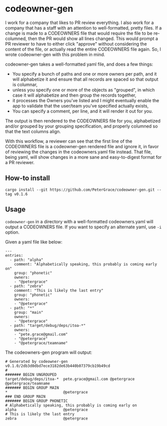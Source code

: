 # codeowner-gen
I work for a company that likes to PR review everything.  I also work for a company that has a staff with an attention to well-formatted, pretty files.  If a change is made to a CODEOWNERS file that would require the file to be re-columned, then the PR would show all lines changed.  This would prompt a PR reviewer to have to either click "approve" without considering the content of the file, or actually read the entire CODEOWNERS file again.  So, I wrote codeowner-gen with this problem in mind.

codeowner-gen takes a well-formatted yaml file, and does a few things:

- You specify a bunch of paths and one or more owners per path, and it will alphabetize it and ensure that all records are spaced so that output is columnar,
- unless you specify one or more of the objects as "grouped", in which case it will alphabetize and then group the records together,
- it processes the Owners you've listed and I might eventually enable the app to validate that the user/team you've specified actually exists,
- You can specify a comment, per line, and it will render it out for you.

The output is then rendered to the CODEOWNERS file for you, alphabetized and/or grouped by your grouping specification, and properly columned so that the text columns align.

With this workflow, a reviewer can see that the first line of the CODEOWNERS file is a codeowner-gen rendered file and ignore it, in favor of reviewing the changes in the codeowners.yaml file instead.  That file, being yaml, will show changes in a more sane and easy-to-digest format for a PR reviewer.

## How-to install
`cargo install --git https://github.com/PeterGrace/codeowner-gen.git --tag v0.1.6`

## Usage
`codeowner-gen` in a directory with a well-formatted codeowners.yaml will output a CODEOWNERS file.  If you want to specify an alternate yaml, use `-i` option.

Given a yaml file like below:
```
---
entries:
  - path: "alpha"
    comment: "Alphabetically speaking, this probably is coming early on"
    group: "phonetic"
    owners:
    - "@petergrace"
  - path: "zebra"
    comment: "This is likely the last entry"
    group: "phonetic"
    owners:
    - "@petergrace"
  - path: "*"
    group: "main"
    owners:
    - "@petergrace"
  - path: "target/debug/deps/itoa-*"
    owners:
    - "pete.grace@gmail.com"
    - "@petergrace"
    - "@petergrace/teamname"
```

The codeowners-gen program will output:
```
# Generated by codeowner-gen v0.1.0/2db3d0dbd7ece3182de63b440b07379cb19b49cd
#
####### BEGIN UNGROUPED
target/debug/deps/itoa-*  pete.grace@gmail.com @petergrace @petergrace/teamname
####### BEGIN GROUP MAIN
*                         @petergrace
### END GROUP MAIN
####### BEGIN GROUP PHONETIC
# Alphabetically speaking, this probably is coming early on
alpha                     @petergrace
# This is likely the last entry
zebra                     @petergrace
```
